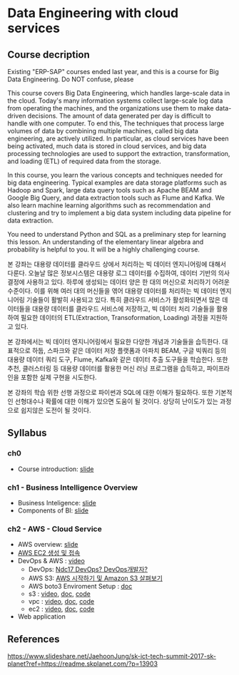 # Data Engineering with cloud services

## Course decription
Existing "ERP-SAP" courses ended last year, and this is a course for Big Data Engineering. Do NOT confuse, please

This course covers Big Data Engineering, which handles large-scale data in the cloud.  Today's many information systems collect large-scale log data from operating the machines, and the organizations use them to make data-driven decisions. The amount of data generated per day is difficult to handle with one computer.  To end this, The techniques that process large volumes of data by combining multiple machines, called big data engineering, are actively utilized. In particular, as cloud services have been being activated, much data is stored in cloud services, and big data processing technologies are used to support the extraction, transformation, and loading (ETL) of required data from the storage.

In this course,  you learn the various concepts and techniques needed for big data engineering. Typical examples are data storage platforms such as Hadoop and Spark, large data query tools such as Apache BEAM and Google Big Query, and data extraction tools such as Flume and Kafka. We also learn machine learning algorithms such as recommendation and clustering and try to implement a big data system including data pipeline for data extraction.

You need to understand Python and SQL as a preliminary step for learning this lesson. An understanding of the elementary linear algebra and probability is helpful to you. It will be a highly challenging course.

본 강좌는 대용량 데이터를 클라우드 상에서 처리하는 빅 데이터 엔지니어링에 대해서 다룬다. 오늘날 많은 정보시스템은 대용량 로그 데이터를 수집하여, 데이터 기반의 의사결정에 사용하고 있다. 하루에 생성되는 데이터 양은 한 대의 머신으로 처리하기 어려운 수준이다. 이를 위해 여러 대의 머신들을 엮어 대용량 데이터를 처리하는 빅 데이터 엔지니어링 기술들이 활발히 사용되고 있다. 특히 클라우드 서비스가 활성화되면서 많은 데이터들을 대용량 데이터를 클라우드 서비스에 저장하고, 빅 데이터 처리 기술들을 활용하여 필요한 데이터의 ETL(Extraction, Transoformation, Loading) 과정을 지원하고 있다.

본 강좌에서는 빅 데이터 엔지니어링에서 필요한 다양한 개념과 기술들을 습득한다. 대표적으로 하둡, 스파크와 같은 데이터 저장 플랫폼과 아파치 BEAM, 구글 빅쿼리 등의 대용량 데이터 쿼리 도구, Flume, Kafka와 같은 데이터 추출 도구들을 학습한다. 또한 추천, 클러스터링 등 대용량 데이터를 활용한 머신 러닝 프로그램을 습득하고, 파이프라인을 포함한 실제 구현을 시도한다.

본 강좌의 학습 위한 선행 과정으로 파이썬과 SQL에 대한 이해가 필요하다. 또한 기본적인 선형대수나 확률에 대한 이해가 있으면 도움이 될 것이다. 상당히 난이도가 있는 과정으로 쉽지않은 도전이 될 것이다.


## Syllabus
### ch0
- Course introduction: [slide](https://1drv.ms/b/s!ApZ4mg7k2qYhgcAP7sZ0e8ckCsRgoQ)

### ch1 - Business Intelligence Overview
- Business Inteligence: [slide](https://1drv.ms/b/s!ApZ4mg7k2qYhgcARkgr5FEuvLQP5dg)
- Components of BI: [slide](https://1drv.ms/b/s!ApZ4mg7k2qYhgcASxbjeLI4B5dG9sw)

### ch2 - AWS - Cloud Service
- AWS overview: [slide](https://1drv.ms/b/s!ApZ4mg7k2qYhgcAQS-RBKzr_Ejje0g)
- [AWS EC2 생성 및 접속](https://github.com/higee/elastic/wiki/AWS-EC2-Instance-%EC%83%9D%EC%84%B1-%EB%B0%8F-%EC%A0%91%EC%86%8D)
- DevOps & AWS : [video](https://vimeo.com/291064949/28834a9f91)
  - DevOps: [Ndc17 DevOps? DevOps개발자?](https://www.slideshare.net/taehyunkim73700/ndc17-devops-devops-6)
  - AWS S3: [AWS 시작하기 및 Amazon S3 살펴보기](https://www.slideshare.net/awskorea/aws-getting-started-and-amazon-s3)
  - AWS boto3 Enviroment Setup : [doc](document/aws_cli/1_aws_cli_boto3.md)
  - s3 : [video](https://vimeo.com/293270093/2415b21aa5), [doc](document/aws_cli/2_aws_cli_basics.md), [code](https://github.com/TEAMLAB-Lecture/big-data-101/tree/master/code/1_aws_cli_basics/s3)
  - vpc : [video](https://vimeo.com/293267772/bd6a419b8a), [doc](document/aws_cli/2_aws_cli_basics.md), [code](https://github.com/TEAMLAB-Lecture/big-data-101/tree/master/code/1_aws_cli_basics/vpc)
  - ec2 : [video](https://vimeo.com/293271553/29720abad5), [doc](document/aws_cli/2_aws_cli_basics.md), [code](https://github.com/TEAMLAB-Lecture/big-data-101/tree/master/code/1_aws_cli_basics/ec2)
- Web application


## References
https://www.slideshare.net/JaehoonJung/sk-ict-tech-summit-2017-sk-planet?ref=https://readme.skplanet.com/?p=13903
